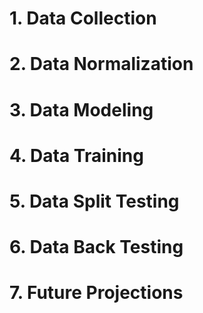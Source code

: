 # 1. Data Collection
# 2. Data Normalization
# 3. Data Modeling 
# 4. Data Training 
# 5. Data Split Testing
# 6. Data Back Testing 
# 7. Future Projections